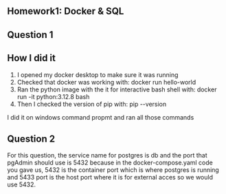 ## Homework1: Docker & SQL

## Question 1
## How I did it
1. I opened my docker desktop to make sure it was running 
2. Checked that docker was working with: 
    docker run hello-world
3. Ran the python image with the it for interactive bash shell with:
    docker run -it python:3.12.8 bash
4. Then I checked the version of pip with:
    pip --version

I did it on windows command propmt and ran all those commands

## Question 2
For this question, the service name for postgres is db and the port that pgAdmin should use is 5432 because in the docker-compose.yaml code you gave us, 5432 is the container port which is where postgres is running and 5433 port is the host port where it is for external acces so we would use 5432.